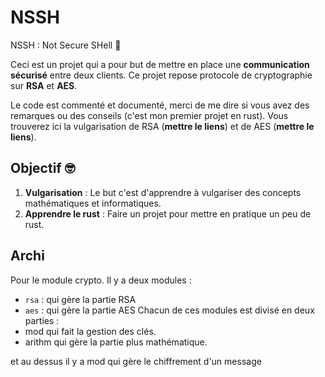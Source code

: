 # NSSH

NSSH : Not Secure SHell :ninja:

Ceci est un projet qui a pour but de mettre en place une **communication sécurisé** entre deux clients.
Ce projet repose protocole de cryptographie sur **RSA** et **AES**.

Le code est commenté et documenté, merci de me dire si vous avez des remarques ou des conseils (c'est mon premier projet en rust).
Vous trouverez ici la vulgarisation de RSA (**mettre le liens**) et de AES (**mettre le liens**).

## Objectif :nerd_face:

1. **Vulgarisation** : Le but c'est d'apprendre à vulgariser des concepts mathématiques et informatiques.
2. **Apprendre le rust** : Faire un projet pour mettre en pratique un peu de rust.

## Archi

Pour le module crypto.
Il y a deux modules :
- `rsa` : qui gère la partie RSA
- `aes` : qui gère la partie AES
Chacun de ces modules est divisé en deux parties :
- mod qui fait la gestion des clés.
- arithm qui gère la partie plus mathématique.

et au dessus il y a mod qui gère le chiffrement d'un message
